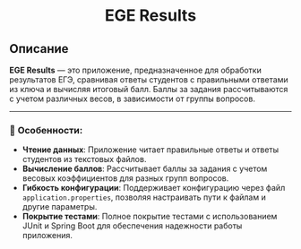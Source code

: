 <h1 align="center">EGE Results</h1>

## Описание

**EGE Results** — это приложение, предназначенное для обработки результатов ЕГЭ, сравнивая ответы студентов с правильными ответами из ключа и вычисляя итоговый балл. Баллы за задания рассчитываются с учетом различных весов, в зависимости от группы вопросов.

---

### 🔹 **Особенности**:

- **Чтение данных**: Приложение читает правильные ответы и ответы студентов из текстовых файлов.
- **Вычисление баллов**: Рассчитывает баллы за задания с учетом весовых коэффициентов для разных групп вопросов.
- **Гибкость конфигурации**: Поддерживает конфигурацию через файл `application.properties`, позволяя настраивать пути к файлам и другие параметры.
- **Покрытие тестами**: Полное покрытие тестами с использованием JUnit и Spring Boot для обеспечения надежности работы приложения.
